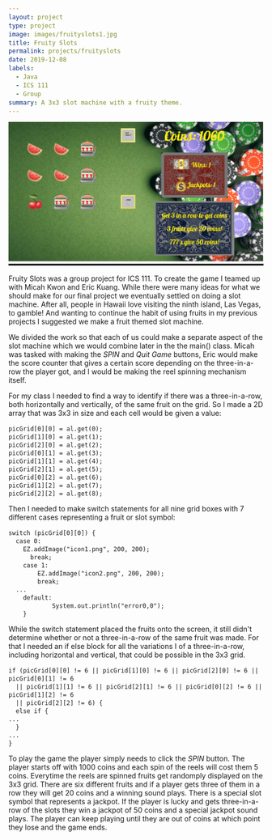 ```yaml
---
layout: project
type: project
image: images/fruityslots1.jpg
title: Fruity Slots
permalink: projects/fruityslots
date: 2019-12-08
labels:
  - Java
  - ICS 111
  - Group
summary: A 3x3 slot machine with a fruity theme.
---
```


<img class="ui large rounded image" src="../images/fruityslots2.jpg">

Fruity Slots was a group project for ICS 111. To create the game I teamed up with Micah Kwon and Eric Kuang. While there were many ideas for what we should make for our final project we eventually settled on doing a slot machine. After all, people in Hawaii love visiting the ninth island, Las Vegas, to gamble! And wanting to continue the habit of using fruits in my previous projects I suggested we make a fruit themed slot machine. 

We divided the work so that each of us could make a separate aspect of the slot machine which we would combine later in the the main() class. Micah was tasked with making the *SPIN* and *Quit Game* buttons, Eric would make the score counter that gives a certain score depending on the three-in-a-row the player got, and I would be making the reel spinning mechanism itself. 

For my class I needed to find a way to identify if there was a three-in-a-row, both horizontally and vertically, of the same fruit on the grid. So I made a 2D array that was 3x3 in size and each cell would be given a value:

```
picGrid[0][0] = al.get(0);
picGrid[1][0] = al.get(1);
picGrid[2][0] = al.get(2);
picGrid[0][1] = al.get(3);
picGrid[1][1] = al.get(4);
picGrid[2][1] = al.get(5);
picGrid[0][2] = al.get(6);
picGrid[1][2] = al.get(7);
picGrid[2][2] = al.get(8);
```

Then I needed to make switch statements for all nine grid boxes with 7 different cases representing a fruit or slot symbol: 

```
switch (picGrid[0][0]) { 
  case 0:
    EZ.addImage("icon1.png", 200, 200);
	  break;
	case 1:
		EZ.addImage("icon2.png", 200, 200);
		break;
  ...
	default:
			System.out.println("error0,0");
	}
```

While the switch statement placed the fruits onto the screen, it still didn't determine whether or not a three-in-a-row of the same fruit was made. For that I needed an if else block for all the variations I of a three-in-a-row, including horizontal and vertical, that could be possible in the 3x3 grid. 

```
if (picGrid[0][0] != 6 || picGrid[1][0] != 6 || picGrid[2][0] != 6 || picGrid[0][1] != 6 
  || picGrid[1][1] != 6 || picGrid[2][1] != 6 || picGrid[0][2] != 6 || picGrid[1][2] != 6
  || picGrid[2][2] != 6) { 
  else if {
...
  }
...
}
```

To play the game the player simply needs to click the *SPIN* button. The player starts off with 1000 coins and each spin of the reels will cost them 5 coins. Everytime the reels are spinned fruits get randomply displayed on the 3x3 grid. There are six different fruits and if a player gets three of them in a row they will get 20 coins and a winning sound plays. There is a special slot symbol that represents a jackpot. If the player is lucky and gets three-in-a-row of the slots they win a jackpot of 50 coins and a special jackpot sound plays. The player can keep playing until they are out of coins at which point they lose and the game ends.

